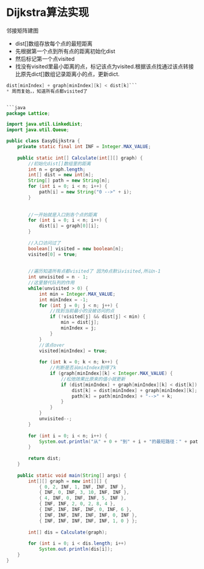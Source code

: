 # Dijkstra算法实现

邻接矩阵建图

* dist[]数组存放每个点的最短距离
* 先根据第一个点到所有点的距离初始化dist
* 然后标记第一个点visited
* 找没有visited里最小距离的点，标记该点为visited.根据该点找通过该点转接比原先dict[]数组记录距离小的点，更新dict.
```java
dist[minIndex] + graph[minIndex][k] < dist[k]```
* 周而复始，，知道所有点都visited了


```java
package Lattice;

import java.util.LinkedList;
import java.util.Queue;

public class EasyDijkstra {
    private static final int INF = Integer.MAX_VALUE;
    
    public static int[] Calculate(int[][] graph) {
        //初始化dist[]数组里的距离
        int n = graph.length;
        int[] dist = new int[n];
        String[] path = new String[n];
        for (int i = 0; i < n; i++) {
            path[i] = new String("0 -->" + i);
        }
            
        
        //一开始就是入口到各个点的距离
        for (int i = 0; i < n; i++) {
            dist[i] = graph[0][i];
        }
        
        //入口访问过了
        boolean[] visited = new boolean[n];
        visited[0] = true;
        
        
        //遍历知道所有点都visited了 因为0点默认visited,所以n-1
        int unvisited = n - 1;
        //这里替代队列的作用
        while(unvisited > 0) {
            int min = Integer.MAX_VALUE;
            int minIndex = -1;
            for (int j = 0; j < n; j++) {
                //找到当前最小的没被访问的点
                if (!visited[j] && dist[j] < min) {
                    min = dist[j];
                    minIndex = j;
                }
            }
            //该点over
            visited[minIndex] = true;
            
            for (int k = 0; k < n; k++) {
                //判断是否从minIndex到得了k
                if (graph[minIndex][k] < Integer.MAX_VALUE) {
                    //松弛效果比原来的值小就更新
                    if (dist[minIndex] + graph[minIndex][k] < dist[k]) {
                        dist[k] = dist[minIndex] + graph[minIndex][k];
                        path[k] = path[minIndex] + "-->" + k;
                    }
                }
            }
            unvisited--;
        }
        
        for (int i = 0; i < n; i++) {
            System.out.println("从" + 0 + "到" + i + "的最短路径：" + path[i]);
        }
        
        return dist;
    }
    
    public static void main(String[] args) {
        int[][] graph = new int[][] { 
            { 0, 2, INF, 1, INF, INF, INF }, 
            { INF, 0, INF, 3, 10, INF, INF },
            { 4, INF, 0, INF, INF, 5, INF }, 
            { INF, INF, 2, 0, 2, 8, 4 }, 
            { INF, INF, INF, INF, 0, INF, 6 },
            { INF, INF, INF, INF, INF, 0, INF }, 
            { INF, INF, INF, INF, INF, 1, 0 } };
 
        int[] dis = Calculate(graph);
 
        for (int i = 0; i < dis.length; i++)
            System.out.println(dis[i]);
    }
}

```